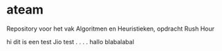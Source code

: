 # ateam
Repository voor het vak Algoritmen en Heuristieken, opdracht Rush Hour

hi dit is een test
Jio test
.
.
.
.
hallo
blabalabal
